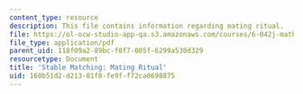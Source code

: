 ```yaml
---
content_type: resource
description: This file contains information regarding mating ritual.
file: https://ol-ocw-studio-app-qa.s3.amazonaws.com/courses/6-042j-mathematics-for-computer-science-spring-2015/160b51d2d21381f8fe9ff72ca0698875_MIT6_042JS15_Mating_ritual.pdf
file_type: application/pdf
parent_uid: 118f09a2-89bc-f0f7-005f-6299a530d329
resourcetype: Document
title: 'Stable Matching: Mating Ritual'
uid: 160b51d2-d213-81f8-fe9f-f72ca0698875
---
```

